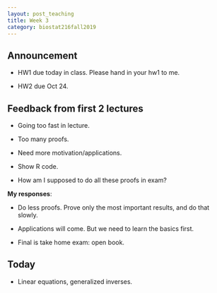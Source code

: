 ```yaml
---
layout: post_teaching
title: Week 3
category: biostat216fall2019
---
```


## Announcement

* HW1 due today in class. Please hand in your hw1 to me. 

* HW2 due Oct 24. 

## Feedback from first 2 lectures

* Going too fast in lecture. 

* Too many proofs. 

* Need more motivation/applications. 

* Show R code. 

* How am I supposed to do all these proofs in exam? 

**My responses**: 

* Do less proofs. Prove only the most important results, and do that slowly.  

* Applications will come. But we need to learn the basics first. 

* Final is take home exam: open book. 

## Today

* Linear equations, generalized inverses.
